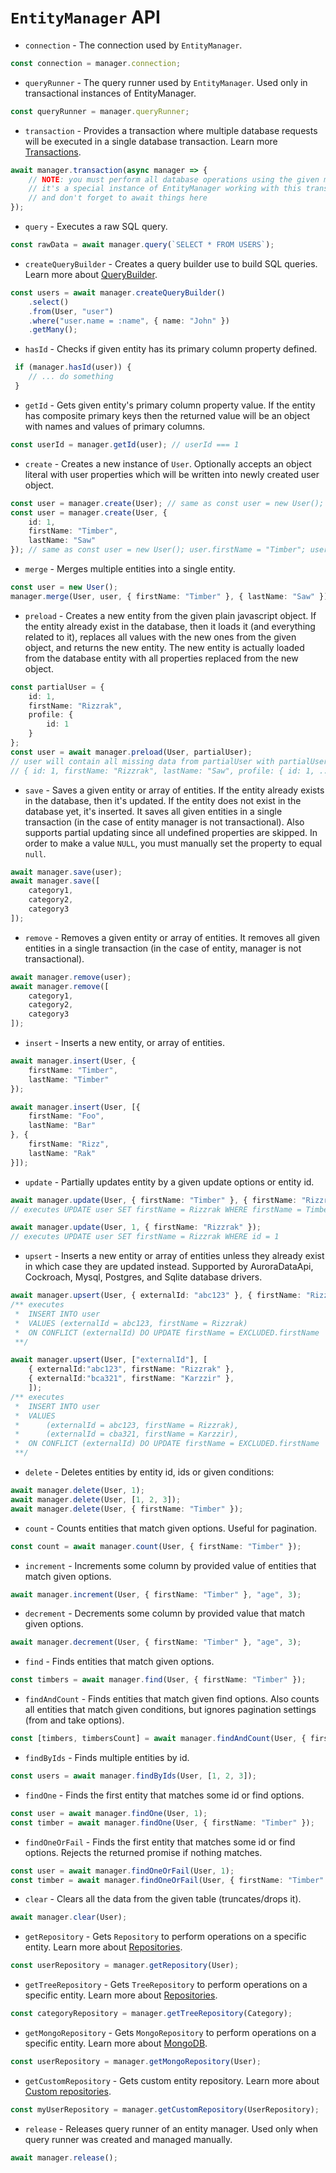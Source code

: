 # `EntityManager` API

* `connection` - The connection used by `EntityManager`.

```typescript
const connection = manager.connection;
```

* `queryRunner` - The query runner used by `EntityManager`.
Used only in transactional instances of EntityManager.

```typescript
const queryRunner = manager.queryRunner;
```

* `transaction` - Provides a transaction where multiple database requests will be executed in a single database transaction.
Learn more [Transactions](./transactions.md).

```typescript
await manager.transaction(async manager => {
    // NOTE: you must perform all database operations using the given manager instance
    // it's a special instance of EntityManager working with this transaction
    // and don't forget to await things here
});
```

* `query` - Executes a raw SQL query.

```typescript
const rawData = await manager.query(`SELECT * FROM USERS`);
```

* `createQueryBuilder` - Creates a query builder use to build SQL queries.
Learn more about [QueryBuilder](select-query-builder.md).

```typescript
const users = await manager.createQueryBuilder()
    .select()
    .from(User, "user")
    .where("user.name = :name", { name: "John" })
    .getMany();
```

* `hasId` - Checks if given entity has its primary column property defined.

```typescript
 if (manager.hasId(user)) {
    // ... do something
 }
```

* `getId` - Gets given entity's primary column property value. 
If the entity has composite primary keys then the returned value will be an object with names and values of primary columns.

```typescript
const userId = manager.getId(user); // userId === 1
```

* `create` - Creates a new instance of `User`. Optionally accepts an object literal with user properties
which will be written into newly created user object.

```typescript
const user = manager.create(User); // same as const user = new User();
const user = manager.create(User, {
    id: 1,
    firstName: "Timber",
    lastName: "Saw"
}); // same as const user = new User(); user.firstName = "Timber"; user.lastName = "Saw";
```

* `merge` - Merges multiple entities into a single entity.

```typescript
const user = new User();
manager.merge(User, user, { firstName: "Timber" }, { lastName: "Saw" }); // same as user.firstName = "Timber"; user.lastName = "Saw";
```

* `preload` - Creates a new entity from the given plain javascript object. If the entity already exist in the database, then
it loads it (and everything related to it), replaces all values with the new ones from the given object,
and returns the new entity. The new entity is actually loaded from the database entity with all properties
replaced from the new object.

```typescript
const partialUser = {
    id: 1,
    firstName: "Rizzrak",
    profile: {
        id: 1
    }
};
const user = await manager.preload(User, partialUser);
// user will contain all missing data from partialUser with partialUser property values:
// { id: 1, firstName: "Rizzrak", lastName: "Saw", profile: { id: 1, ... } }
```

* `save` - Saves a given entity or array of entities.
If the entity already exists in the database, then it's updated.
If the entity does not exist in the database yet, it's inserted.
It saves all given entities in a single transaction (in the case of entity manager is not transactional).
Also supports partial updating since all undefined properties are skipped. In order to make a value `NULL`, you must manually set the property to equal `null`.

```typescript
await manager.save(user);
await manager.save([
    category1,
    category2,
    category3
]);
```

* `remove` - Removes a given entity or array of entities.
It removes all given entities in a single transaction (in the case of entity, manager is not transactional).

```typescript
await manager.remove(user);
await manager.remove([
    category1,
    category2,
    category3
]);
```

* `insert` - Inserts a new entity, or array of entities.

```typescript
await manager.insert(User, { 
    firstName: "Timber", 
    lastName: "Timber" 
});

await manager.insert(User, [{ 
    firstName: "Foo", 
    lastName: "Bar" 
}, { 
    firstName: "Rizz", 
    lastName: "Rak" 
}]);
```

* `update` - Partially updates entity by a given update options or entity id.

```typescript
await manager.update(User, { firstName: "Timber" }, { firstName: "Rizzrak" });
// executes UPDATE user SET firstName = Rizzrak WHERE firstName = Timber

await manager.update(User, 1, { firstName: "Rizzrak" });
// executes UPDATE user SET firstName = Rizzrak WHERE id = 1
```

* `upsert` - Inserts a new entity or array of entities unless they already exist in which case they are updated instead. Supported by AuroraDataApi, Cockroach, Mysql, Postgres, and Sqlite database drivers.

```typescript
await manager.upsert(User, { externalId: "abc123" }, { firstName: "Rizzrak" });
/** executes 
 *  INSERT INTO user 
 *  VALUES (externalId = abc123, firstName = Rizzrak) 
 *  ON CONFLICT (externalId) DO UPDATE firstName = EXCLUDED.firstName
 **/

await manager.upsert(User, ["externalId"], [
    { externalId:"abc123", firstName: "Rizzrak" },
    { externalId:"bca321", firstName: "Karzzir" },
    ]);
/** executes 
 *  INSERT INTO user 
 *  VALUES 
 *      (externalId = abc123, firstName = Rizzrak),
 *      (externalId = cba321, firstName = Karzzir),
 *  ON CONFLICT (externalId) DO UPDATE firstName = EXCLUDED.firstName
 **/
```

* `delete` - Deletes entities by entity id, ids or given conditions:

```typescript
await manager.delete(User, 1);
await manager.delete(User, [1, 2, 3]);
await manager.delete(User, { firstName: "Timber" });
```

* `count` - Counts entities that match given options. Useful for pagination.

```typescript
const count = await manager.count(User, { firstName: "Timber" });
```

* `increment` - Increments some column by provided value of entities that match given options.

```typescript
await manager.increment(User, { firstName: "Timber" }, "age", 3);
```

* `decrement` - Decrements some column by provided value that match given options.
```typescript
await manager.decrement(User, { firstName: "Timber" }, "age", 3);
```

* `find` - Finds entities that match given options.

```typescript
const timbers = await manager.find(User, { firstName: "Timber" });
```

* `findAndCount` - Finds entities that match given find options.
Also counts all entities that match given conditions,
but ignores pagination settings (from and take options).

```typescript
const [timbers, timbersCount] = await manager.findAndCount(User, { firstName: "Timber" });
```

* `findByIds` - Finds multiple entities by id.

```typescript
const users = await manager.findByIds(User, [1, 2, 3]);
```

* `findOne` - Finds the first entity that matches some id or find options.

```typescript
const user = await manager.findOne(User, 1);
const timber = await manager.findOne(User, { firstName: "Timber" });
```

* `findOneOrFail` - Finds the first entity that matches some id or find options.
Rejects the returned promise if nothing matches.

```typescript
const user = await manager.findOneOrFail(User, 1);
const timber = await manager.findOneOrFail(User, { firstName: "Timber" });
```

* `clear` - Clears all the data from the given table (truncates/drops it).

```typescript
await manager.clear(User);
```

* `getRepository` - Gets `Repository` to perform operations on a specific entity.
 Learn more about [Repositories](working-with-repository.md).

```typescript
const userRepository = manager.getRepository(User);
```

* `getTreeRepository` - Gets `TreeRepository` to perform operations on a specific entity.
 Learn more about [Repositories](working-with-repository.md).

```typescript
const categoryRepository = manager.getTreeRepository(Category);
```

* `getMongoRepository` - Gets `MongoRepository` to perform operations on a specific entity.
 Learn more about [MongoDB](./mongodb.md).

```typescript
const userRepository = manager.getMongoRepository(User);
```

* `getCustomRepository` - Gets custom entity repository.
 Learn more about [Custom repositories](custom-repository.md).

```typescript
const myUserRepository = manager.getCustomRepository(UserRepository);
```

* `release` - Releases query runner of an entity manager. 
Used only when query runner was created and managed manually.

```typescript
await manager.release();
```
